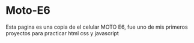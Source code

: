 # Moto-E6
Esta pagina es una copia de el celular MOTO E6, fue uno de mis primeros proyectos para practicar html css y javascript
